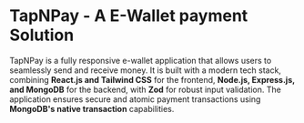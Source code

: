# TapNPay - A E-Wallet payment Solution

TapNPay is a fully responsive e-wallet application that allows users to seamlessly send and receive money. It is built with a modern tech stack, combining **React.js and Tailwind CSS** for the frontend, **Node.js, Express.js, and MongoDB** for the backend, with **Zod** for robust input validation. The application ensures secure and atomic payment transactions using **MongoDB's native transaction** capabilities.


